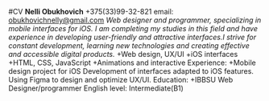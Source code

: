 #CV
**Nelli Obukhovich**
+375(33)99-32-821 email: obukhovichnelly@gmail.com
_Web designer and programmer, specializing in mobile interfaces for iOS. I am completing my studies in this field and have experience in developing user-friendly and attractive interfaces.I strive for constant development, learning new technologies and creating effective and accessible digital products._
+Web design, UX/UI
+iOS interfaces
+HTML, CSS, JavaScript
+Animations and interactive
Experience:
+Mobile design project for iOS
Development of interfaces adapted to iOS features. Using Figma to design and optimize UX/UI.
Education:
+IBBSU Web Designer/programmer
English level:  Intermediate(B1)
